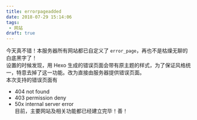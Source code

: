 ```yaml
---
title: errorpageadded
date: 2018-07-29 15:14:06
tags:
 - 网站
draft: true
---
```

今天真不错！本服务器所有网站都已自定义了 ```error_page```，再也不是枯燥无聊的白底黑字了！  
设置的时候发现，用 Hexo 生成的错误页面会带有原主题的样式，为了保证风格统一，特意去掉了这一功能。改为直接由服务器提供错误页面。  
本次支持的错误页面有  
* 404 not found
* 403 permission deny
* 50x internal server error  
目前，主要网站及相关功能都已经建立完毕！善！